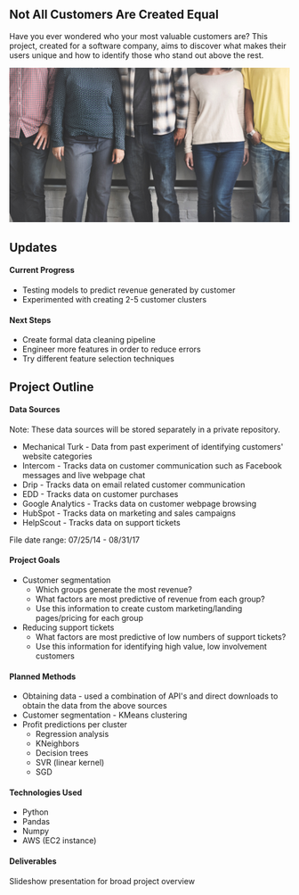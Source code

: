 ## Not All Customers Are Created Equal

Have you ever wondered who your most valuable customers are? This project, created for a software company, aims to discover what makes their users unique and how to identify those who stand out above the rest.

<img src="images/people.jpg" width="600">

## Updates

#### Current Progress

* Testing models to predict revenue generated by customer
* Experimented with creating 2-5 customer clusters

#### Next Steps

* Create formal data cleaning pipeline
* Engineer more features in order to reduce errors
* Try different feature selection techniques

## Project Outline

#### Data Sources

Note: These data sources will be stored separately in a private repository.

* Mechanical Turk - Data from past experiment of identifying customers' website categories
* Intercom - Tracks data on customer communication such as Facebook messages and live webpage chat
* Drip - Tracks data on email related customer communication
* EDD - Tracks data on customer purchases
* Google Analytics - Tracks data on customer webpage browsing
* HubSpot - Tracks data on marketing and sales campaigns
* HelpScout - Tracks data on support tickets

File date range: 07/25/14 - 08/31/17

#### Project Goals

* Customer segmentation
  * Which groups generate the most revenue?
  * What factors are most predictive of revenue from each group?
  * Use this information to create custom marketing/landing pages/pricing for each group
* Reducing support tickets
  * What factors are most predictive of low numbers of support tickets?
  * Use this information for identifying high value, low involvement customers

#### Planned Methods

  * Obtaining data - used a combination of API's and direct downloads to obtain the data from the above sources
  * Customer segmentation - KMeans clustering
  * Profit predictions per cluster
    * Regression analysis
    * KNeighbors
    * Decision trees
    * SVR (linear kernel)
    * SGD

#### Technologies Used

* Python
* Pandas
* Numpy
* AWS (EC2 instance)

#### Deliverables

Slideshow presentation for broad project overview
